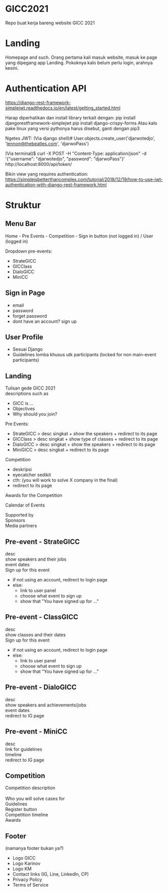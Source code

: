 # GICC2021
Repo buat kerja bareng website GICC 2021

# Landing
Homepage and such. Orang pertama kali masuk website, masuk ke page yang dipegang app Landing. Pokoknya kalo belum perlu login, arahnya kesini.

# Authentication API
https://django-rest-framework-simplejwt.readthedocs.io/en/latest/getting_started.html

Harap diperhatikan dan install library terkait dengan:
    pip install djangorestframework-simplejwt
    pip install django-crispy-forms
Atau kalo pake linux yang versi pythonya harus disebut, ganti dengan pip3

Ngetes JWT:
(Via django shell)# User.objects.create_user('djarwotedjo', 'lennon@thebeatles.com', 'djarwoPass')

(Via terminal)$ curl -X POST -H "Content-Type: application/json" -d '{"username": "djarwotedjo", "password": "djarwoPass"}' http://localhost:8000/api/token/

Bikin view yang requires authentication:
https://simpleisbetterthancomplex.com/tutorial/2018/12/19/how-to-use-jwt-authentication-with-django-rest-framework.html

# Struktur
## Menu Bar
Home - Pre Events - Competition - Sign in button (not logged in) / User (logged in)

Dropdown pre-events:
* StrateGICC   
* GICClass     
* DialoGICC
* MiniCC

## Sign in Page
* email
* password
* forget password
* dont have an account? sign up

## User Profile
* Sesuai Django
* Guidelines lomba khusus utk participants (locked for non main-event participants)

## Landing
Tulisan gede GICC 2021<br/>
descriptions such as
 * GICC is ...
 * Objectives
 * Why should you join?

Pre Events:
* StrateGICC > desc singkat + show the speakers + redirect to its page<br/>
* GICClass > desc singkat + show type of classes + redirect to its page<br/>
* DialoGICC > desc singkat + show the speakers + redirect to its page
* MiniGICC > desc singkat + redirect to its page

Competition
* deskripsi
* eyecatcher sedikit
* cth: (you will work to solve X company in the final)
* redirect to its page

Awards for the Competition <br/>

Calendar of Events<br/>

Supported by<br/>
Sponsors<br/>
Media partners<br/>

## Pre-event - StrateGICC
desc<br/>
show speakers and their jobs<br/>
event dates<br/>
Sign up for this event<br/>
* if not using an account, redirect to login page
* else:
  * link to user panel
  * choose what event to sign up
  * show that "You have signed up for ..."

## Pre-event - ClassGICC
desc<br/>
show classes and their dates<br/>
Sign up for this event<br/>
* if not using an account, redirect to login page
* else:
  * link to user panel
  * choose what event to sign up
  * show that "You have signed up for ..."

## Pre-event - DialoGICC
desc<br/>
show speakers and achievements/jobs<br/>
event dates<br/>
redirect to IG page<br/>

## Pre-event - MiniCC
desc<br/>
link for guidelines<br/>
timeline<br/>
redirect to IG page<br/>

## Competition
Competition description	<br/>	
Who you will solve cases for<br/>
Guidelines<br/>
Register button<br/>
Competition timeline<br/>
Awards<br/>

## Footer
(namanya footer bukan ya?)
* Logo GICC
* Logo Karinov
* Logo KM	
* Contact links (IG, Line, LinkedIn, CP)
* Privacy Policy
* Terms of Service
